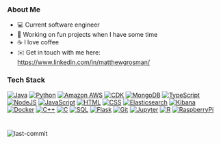 ### About Me
- 💻 Current software engineer
- 👀 Working on fun projects when I have some time
- ☕️ I love coffee
- ✉️ Get in touch with me here: https://www.linkedin.com/in/matthewgrosman/

### Tech Stack
[![Java](https://img.shields.io/badge/Java-ED8B00?style=for-the-badge&logo=openjdk&logoColor=white)](https://www.java.com/en/)
[![Python](https://img.shields.io/badge/-Python-000000?style=for-the-badge&color=1B89FE&logo=Python&logoColor=FCFC1A)](https://www.python.org/)
[![Amazon AWS](https://img.shields.io/badge/Amazon_AWS-FF9900?style=for-the-badge&logo=amazonaws&logoColor=white)](https://aws.amazon.com/)
[![CDK](https://img.shields.io/badge/-AWS%20CDK-000000?style=for-the-badge&color=0a375a&logo=AmazonAWS&logoColor=FF9027)](https://aws.amazon.com/cdk/)
[![MongoDB](https://img.shields.io/badge/-MongoDB-000000?style=for-the-badge&color=4DB33D&logo=MongoDB&logoColor=FFFFFF)](https://www.mongodb.com/)
[![TypeScript](https://img.shields.io/badge/TypeScript-007ACC?style=for-the-badge&logo=typescript&logoColor=white)](https://www.typescriptlang.org/)
[![NodeJS](https://img.shields.io/badge/Node.js-43853D?style=for-the-badge&logo=node.js&logoColor=white)](https://nodejs.org/en/)
[![JavaScript](https://img.shields.io/badge/-JavaScript-000000?style=for-the-badge&color=FCFC04&logo=JavaScript&logoColor=222020)](https://www.javascript.com/)
[![HTML](https://img.shields.io/badge/HTML-239120?style=for-the-badge&logo=html5&logoColor=white)](https://developer.mozilla.org/en-US/docs/Web/HTML)
[![CSS](https://img.shields.io/badge/CSS-239120?&style=for-the-badge&logo=css3&logoColor=white)](https://developer.mozilla.org/en-US/docs/Web/CSS)
[![Elasticsearch](https://img.shields.io/badge/-Elasticsearch-000000?style=for-the-badge&color=E4ECE3&logo=elasticsearch&logoColor=29D50E)](https://www.elastic.co/)
[![Kibana](https://img.shields.io/badge/-Kibana-000000?style=for-the-badge&color=E4ECE3&logo=kibana&logoColor=29D50E)](https://www.elastic.co/kibana/)
[![Docker](https://img.shields.io/badge/docker-%230db7ed.svg?style=for-the-badge&logo=docker&logoColor=white)](https://www.docker.com/)
[![C++](https://img.shields.io/badge/-C++-000000?style=for-the-badge&color=1A80D5&logo=cplusplus&logoColor=FFFFFF)](https://cplusplus.com/)
[![C](https://img.shields.io/badge/-C-000000?style=for-the-badge&color=000000&logo=c&logoColor=FFFFFF)](https://www.cprogramming.com/)
[![SQL](https://img.shields.io/badge/-SQL-000000?style=for-the-badge&color=FF5A5A&logo=MySQL&logoColor=222020)](https://www.mysql.com/)
[![Flask](https://img.shields.io/badge/-Flask-000000?style=for-the-badge&color=1B89FE&logo=flask&logoColor=FCFC1A)](https://flask.palletsprojects.com/en/2.2.x/)
[![Git](http://img.shields.io/badge/-Git-000000?style=for-the-badge&color=E892C5&logo=Git&logoColor=000000)](https://git-scm.com/)
[![Jupyter](http://img.shields.io/badge/-Jupyter-000000?style=for-the-badge&color=C48D26&logo=Jupyter&logoColor=000000)](https://jupyter.org/)
[![R](http://img.shields.io/badge/-R-000000?style=for-the-badge&color=1B89FE&logo=r&logoColor=000000)](https://www.r-project.org/)
[![RaspberryPi](https://img.shields.io/badge/-RaspberryPi-C51A4A?style=for-the-badge&logo=Raspberry-Pi)](https://www.raspberrypi.org/)

#
![last-commit](https://img.shields.io/github/last-commit/matthewgrosman/frank-ocean-bot.svg)